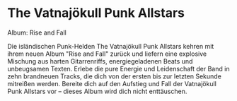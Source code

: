 # The Vatnajökull Punk Allstars

Album: Rise and Fall

Die isländischen Punk-Helden The Vatnajökull Punk Allstars kehren mit ihrem neuen Album "Rise and Fall" zurück und liefern eine explosive Mischung aus harten Gitarrenriffs, energiegeladenen Beats und unbeugsamen Texten. Erlebe die pure Energie und Leidenschaft der Band in zehn brandneuen Tracks, die dich von der ersten bis zur letzten Sekunde mitreißen werden. Bereite dich auf den Aufstieg und Fall der Vatnajökull Punk Allstars vor – dieses Album wird dich nicht enttäuschen.